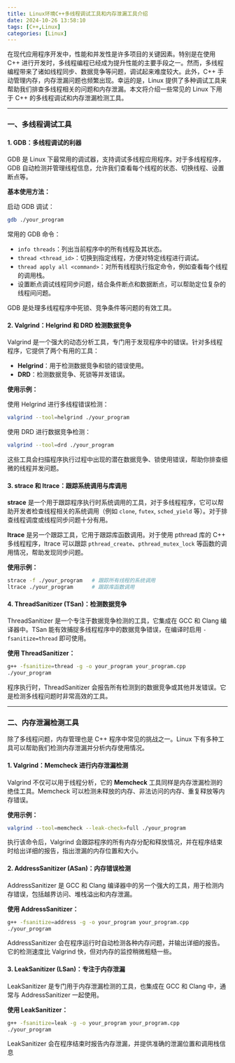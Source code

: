 ```yaml
---
title: Linux环境C++多线程调试工具和内存泄漏工具介绍
date: 2024-10-26 13:58:10
tags: [C++,Linux]
categories: [Linux]
---
```


在现代应用程序开发中，性能和并发性是许多项目的关键因素。特别是在使用 C++ 进行开发时，多线程编程已经成为提升性能的主要手段之一。然而，多线程编程带来了诸如线程同步、数据竞争等问题，调试起来难度较大。此外，C++ 手动管理内存，内存泄漏问题也频繁出现。幸运的是，Linux 提供了多种调试工具来帮助我们排查多线程相关的问题和内存泄漏。本文将介绍一些常见的 Linux 下用于 C++ 的多线程调试和内存泄漏检测工具。

---

### 一、多线程调试工具

#### 1. GDB：多线程调试的利器

GDB 是 Linux 下最常用的调试器，支持调试多线程应用程序。对于多线程程序，GDB 自动检测并管理线程信息，允许我们查看每个线程的状态、切换线程、设置断点等。

**基本使用方法：**

启动 GDB 调试：

```bash
gdb ./your_program
```

常用的 GDB 命令：

+ `info threads`：列出当前程序中的所有线程及其状态。
+ `thread <thread_id>`：切换到指定线程，方便对特定线程进行调试。
+ `thread apply all <command>`：对所有线程执行指定命令，例如查看每个线程的调用栈。
+ 设置断点调试线程同步问题，结合条件断点和数据断点，可以帮助定位复杂的线程间问题。

GDB 是处理多线程程序中死锁、竞争条件等问题的有效工具。

#### 2. Valgrind：Helgrind 和 DRD 检测数据竞争

Valgrind 是一个强大的动态分析工具，专门用于发现程序中的错误。针对多线程程序，它提供了两个有用的工具：

+ **Helgrind**：用于检测数据竞争和锁的错误使用。
+ **DRD**：检测数据竞争、死锁等并发错误。

**使用示例：**

使用 Helgrind 进行多线程错误检测：

```bash
valgrind --tool=helgrind ./your_program
```

使用 DRD 进行数据竞争检测：

```bash
valgrind --tool=drd ./your_program
```

这些工具会扫描程序执行过程中出现的潜在数据竞争、锁使用错误，帮助你排查细微的线程并发问题。

#### 3. strace 和 ltrace：跟踪系统调用与库调用

**strace** 是一个用于跟踪程序执行时系统调用的工具，对于多线程程序，它可以帮助开发者检查线程相关的系统调用（例如 `clone`, `futex`, `sched_yield` 等）。对于排查线程调度或线程同步问题十分有用。

**ltrace** 是另一个跟踪工具，它用于跟踪库函数调用。对于使用 pthread 库的 C++ 多线程程序，ltrace 可以跟踪 `pthread_create`、`pthread_mutex_lock` 等函数的调用情况，帮助发现同步问题。

**使用示例：**

```bash
strace -f ./your_program   # 跟踪所有线程的系统调用
ltrace ./your_program      # 跟踪库函数调用
```

#### 4. ThreadSanitizer (TSan)：检测数据竞争

ThreadSanitizer 是一个专注于数据竞争检测的工具，它集成在 GCC 和 Clang 编译器中。TSan 能有效捕捉多线程程序中的数据竞争错误，在编译时启用 `-fsanitize=thread` 即可使用。

**使用 ThreadSanitizer：**

```bash
g++ -fsanitize=thread -g -o your_program your_program.cpp
./your_program
```

程序执行时，ThreadSanitizer 会报告所有检测到的数据竞争或其他并发错误。它是检测多线程问题时非常高效的工具。

---

### 二、内存泄漏检测工具

除了多线程问题，内存管理也是 C++ 程序中常见的挑战之一。Linux 下有多种工具可以帮助我们检测内存泄漏并分析内存使用情况。

#### 1. Valgrind：Memcheck 进行内存泄漏检测

Valgrind 不仅可以用于线程分析，它的 **Memcheck** 工具同样是内存泄漏检测的绝佳工具。Memcheck 可以检测未释放的内存、非法访问的内存、重复释放等内存错误。

**使用示例：**

```bash
valgrind --tool=memcheck --leak-check=full ./your_program
```

执行该命令后，Valgrind 会跟踪程序的所有内存分配和释放情况，并在程序结束时给出详细的报告，指出泄漏的内存位置和大小。

#### 2. AddressSanitizer (ASan)：内存错误检测

AddressSanitizer 是 GCC 和 Clang 编译器中的另一个强大的工具，用于检测内存错误，包括越界访问、堆栈溢出和内存泄漏。

**使用 AddressSanitizer：**

```bash
g++ -fsanitize=address -g -o your_program your_program.cpp
./your_program
```

AddressSanitizer 会在程序运行时自动检测各种内存问题，并输出详细的报告。它的检测速度比 Valgrind 快，但对内存的监控稍微粗糙一些。

#### 3. LeakSanitizer (LSan)：专注于内存泄漏

LeakSanitizer 是专门用于内存泄漏检测的工具，也集成在 GCC 和 Clang 中，通常与 AddressSanitizer 一起使用。

**使用 LeakSanitizer：**

```bash
g++ -fsanitize=leak -g -o your_program your_program.cpp
./your_program
```

LeakSanitizer 会在程序结束时报告内存泄漏，并提供准确的泄漏位置和调用栈信息


